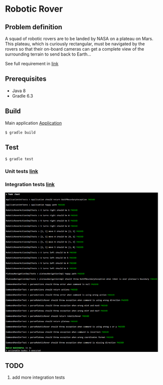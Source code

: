 # Robotic Rover

## Problem definition
A squad of robotic rovers are to be landed by NASA on a plateau on Mars. This plateau, which is curiously rectangular, must be navigated by the rovers so that their on-board cameras can get a complete view of the surrounding terrain to send back to Earth...

See full requirement in [link](Mars%20rover.docx)

## Prerequisites
 - Java 8
 - Gradle 6.3

## Build
Main application [Application](src/main/java/com/snooper/Application.java)

```
$ gradle build
```

## Test
```
$ gradle test
```

### Unit tests [link](src/test/java/com/snooper/service)  
### Integration tests [link](src/test/java/com/snooper/ApplicationIntTests.java)

![test result](test-result.png)

## TODO
1. add more integration tests